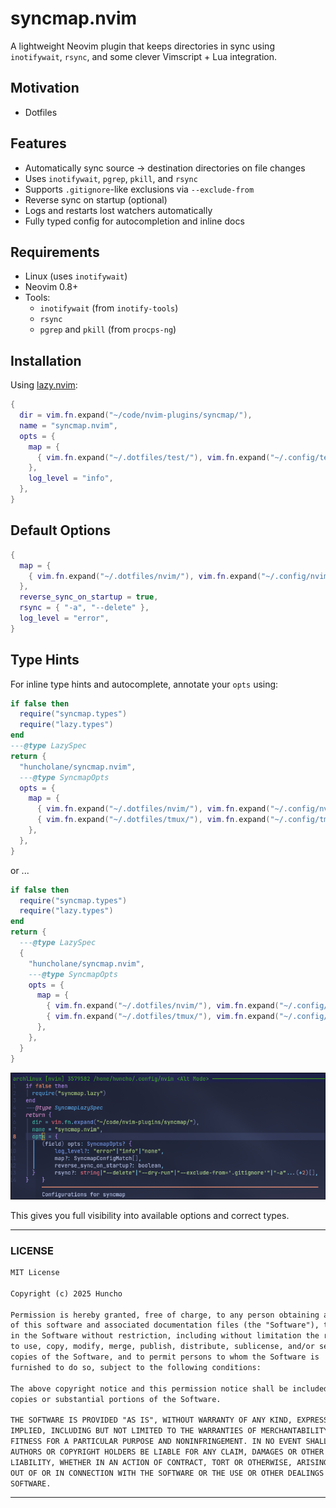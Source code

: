 # syncmap.nvim

A lightweight Neovim plugin that keeps directories in sync using `inotifywait`, `rsync`, and some clever Vimscript + Lua integration.

## Motivation

- Dotfiles

## Features

- Automatically sync source → destination directories on file changes
- Uses `inotifywait`, `pgrep`, `pkill`, and `rsync`
- Supports `.gitignore`-like exclusions via `--exclude-from`
- Reverse sync on startup (optional)
- Logs and restarts lost watchers automatically
- Fully typed config for autocompletion and inline docs

## Requirements

- Linux (uses `inotifywait`)
- Neovim 0.8+
- Tools:
  - `inotifywait` (from `inotify-tools`)
  - `rsync`
  - `pgrep` and `pkill` (from `procps-ng`)

## Installation

Using [lazy.nvim](https://github.com/folke/lazy.nvim):

```lua
{
  dir = vim.fn.expand("~/code/nvim-plugins/syncmap/"),
  name = "syncmap.nvim",
  opts = {
    map = {
      { vim.fn.expand("~/.dotfiles/test/"), vim.fn.expand("~/.config/test/") },
    },
    log_level = "info",
  },
}
````

## Default Options

```lua
{
  map = {
    { vim.fn.expand("~/.dotfiles/nvim/"), vim.fn.expand("~/.config/nvim/") },
  },
  reverse_sync_on_startup = true,
  rsync = { "-a", "--delete" },
  log_level = "error",
}
```

## Type Hints

For inline type hints and autocomplete, annotate your `opts` using:

```lua
if false then
  require("syncmap.types")
  require("lazy.types")
end
---@type LazySpec
return {
  "huncholane/syncmap.nvim",
  ---@type SyncmapOpts
  opts = {
    map = {
      { vim.fn.expand("~/.dotfiles/nvim/"), vim.fn.expand("~/.config/nvim/") },
      { vim.fn.expand("~/.dotfiles/tmux/"), vim.fn.expand("~/.config/tmux/") },
    },
  },
}
```

or ...

```lua
if false then
  require("syncmap.types")
  require("lazy.types")
end
return {
  ---@type LazySpec
  {
    "huncholane/syncmap.nvim",
    ---@type SyncmapOpts
    opts = {
      map = {
        { vim.fn.expand("~/.dotfiles/nvim/"), vim.fn.expand("~/.config/nvim/") },
        { vim.fn.expand("~/.dotfiles/tmux/"), vim.fn.expand("~/.config/tmux/") },
      },
    },
  }
}
```

![type-sample](./doc/type.png)

This gives you full visibility into available options and correct types.

---

### LICENSE

```txt
MIT License

Copyright (c) 2025 Huncho

Permission is hereby granted, free of charge, to any person obtaining a copy
of this software and associated documentation files (the "Software"), to deal
in the Software without restriction, including without limitation the rights
to use, copy, modify, merge, publish, distribute, sublicense, and/or sell
copies of the Software, and to permit persons to whom the Software is
furnished to do so, subject to the following conditions:

The above copyright notice and this permission notice shall be included in all
copies or substantial portions of the Software.

THE SOFTWARE IS PROVIDED "AS IS", WITHOUT WARRANTY OF ANY KIND, EXPRESS OR
IMPLIED, INCLUDING BUT NOT LIMITED TO THE WARRANTIES OF MERCHANTABILITY,
FITNESS FOR A PARTICULAR PURPOSE AND NONINFRINGEMENT. IN NO EVENT SHALL THE
AUTHORS OR COPYRIGHT HOLDERS BE LIABLE FOR ANY CLAIM, DAMAGES OR OTHER
LIABILITY, WHETHER IN AN ACTION OF CONTRACT, TORT OR OTHERWISE, ARISING FROM,
OUT OF OR IN CONNECTION WITH THE SOFTWARE OR THE USE OR OTHER DEALINGS IN THE
SOFTWARE.
```

---
